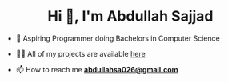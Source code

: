 <!--
### Hi there 👋
**Abdullah-Sajjad026/Abdullah-Sajjad026** is a ✨ _special_ ✨ repository because its `README.md` (this file) appears on your GitHub profile.

Here are some ideas to get you started:

- 🔭 I’m currently working on ...
- 🌱 I’m currently learning ...
- 👯 I’m looking to collaborate on ...
- 🤔 I’m looking for help with ...
- 💬 Ask me about ...
- 📫 How to reach me: ...
- 😄 Pronouns: ...
- ⚡ Fun fact: ...
-->
<h1 align="center">Hi 👋, I'm Abdullah Sajjad</h1>


- 🌱 Aspiring Programmer doing Bachelors in Computer Science

- 👨‍💻 All of my projects are available [here](https://github.com/Abdullah-Sajjad026)

- 📫 How to reach me **abdullahsa026@gmail.com**








<br>

